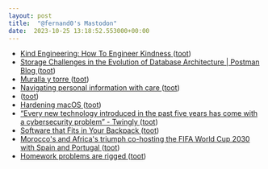```yaml
---
layout: post
title:  "@fernand0's Mastodon"
date:  2023-10-25 13:18:52.553000+00:00
---
```

*  [Kind Engineering: How To Engineer Kindness ](https://kind.engineerin) ([toot](https://mastodon.social/@fernand0/111295852219637251))
*  [Storage Challenges in the Evolution of Database Architecture \| Postman Blog ](https://blog.postman.com/storage-challenges-in-the-evolution-of-database-architecture) ([toot](https://mastodon.social/@fernand0/111295654162599251))
*  [Muralla y torre ](https://www.flickr.com/photos/fernand0/53267468949) ([toot](https://mastodon.social/@fernand0/111295477258764884))
*  [Navigating personal information with care ](https://dev.37signals.com/navigating-personal-information-with-care) ([toot](https://mastodon.social/@fernand0/111295439821193365))
*  [ ](https://mastodon.social/@Healthcarer) ([toot](https://mastodon.social/@fernand0/111295096950965642))
*  [Hardening macOS ](https://www.bejarano.io/hardening-macos) ([toot](https://mastodon.social/@fernand0/111295093972796450))
*  [“Every new technology introduced in the past five years has come with a cybersecurity problem” - Twingly ](https://www.twingly.com/every-new-technology-introduced-in-the-past-five-years-has-come-with-a-cybersecurity-problem) ([toot](https://mastodon.social/@fernand0/111294842810242340))
*  [Software that Fits in Your Backpack ](https://atthis.link/blog/2023/16728.htm) ([toot](https://mastodon.social/@fernand0/111294615539995402))
*  [Morocco's and Africa's triumph co-hosting the FIFA World Cup 2030 with Spain and Portugal ](https://globalvoices.org/2023/10/12/moroccos-and-africas-triumph-co-hosting-the-fifa-world-cup-2030-with-spain-and-portugal) ([toot](https://mastodon.social/@fernand0/111294477037516768))
*  [Homework problems are rigged ](https://www.johndcook.com/blog/2023/10/12/homework-problems-are-rigged) ([toot](https://mastodon.social/@fernand0/111291443559599677))
